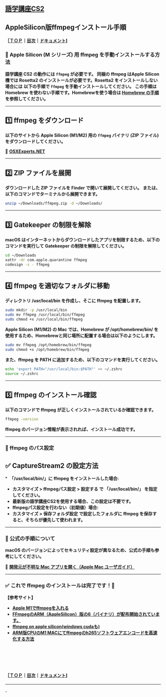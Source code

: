 ## [語学講座CS2](https://csreviser.github.io/CaptureStream2/) 
## AppleSilicon版ffmpegインストール手順　　　　
#### ［[ＴＯＰ](./)**｜**[目次](./#目次)**｜**[ドキュメント](./#ドキュメント-1)]

### 🚀 Apple Silicon (M シリーズ) 用 ffmpeg を手動インストールする方法

**語学講座 CS2 の動作には `ffmpeg` が必要です。**
**同梱の ffmpeg はApple Silicon機では Rosetta2 のインストールが必要です。Rosetta2 をインストールしない場合には**
**以下の手順で `ffmpeg` を手動インストールしてください。**
**この手順は Homebrew を使わない手順です。Homebrewを使う場合は [Homebrew の手順](./install_mac_ffmpeg_homebrew)を参照してください。**

---

## **1️⃣ ffmpeg をダウンロード**  
**以下のサイトから Apple Silicon (M1/M2) 用の `ffmpeg` バイナリ (ZIP ファイル) をダウンロードしてください。**

🔗 **[OSXExperts.NET](http://www.osxexperts.net/)**  

---

## **2️⃣ ZIP ファイルを展開**  

**ダウンロードした ZIP ファイルを Finder で開いて展開してください。**
**または、以下のコマンドでターミナルから展開できます。**

```sh
unzip ~/Downloads/ffmpeg.zip -d ~/Downloads/
```

---

## **3️⃣ Gatekeeper の制限を解除**

**macOS はインターネットからダウンロードしたアプリを制限するため、以下のコマンドを実行して Gatekeeper の制限を解除してください。**
```sh
cd ~/Downloads
xattr -dr com.apple.quarantine ffmpeg
codesign -s - ffmpeg
```

---

## **4️⃣ ffmpeg を適切なフォルダに移動**

**ディレクトリ /usr/local/bin を作成し、そこに ffmpeg を配置します。**
```sh
sudo mkdir -p /usr/local/bin
sudo mv ffmpeg /usr/local/bin/ffmpeg
sudo chmod +x /usr/local/bin/ffmpeg
```
**Apple Silicon (M1/M2) の Mac では、Homebrew が /opt/homebrew/bin/ を使用するため、Homebrewと同じ場所に配置する場合は以下のようにします。**
```sh
sudo mv ffmpeg /opt/homebrew/bin/ffmpeg
sudo chmod +x /opt/homebrew/bin/ffmpeg
```

**また、ffmpeg を PATH に追加するため、以下のコマンドを実行してください。**
```sh
echo 'export PATH="/usr/local/bin:$PATH"' >> ~/.zshrc
source ~/.zshrc
```

---

## **5️⃣ ffmpeg のインストール確認**

**以下のコマンドで ffmpeg が正しくインストールされているか確認できます。**
```sh
ffmpeg -version
```

**ffmpeg のバージョン情報が表示されれば、インストール成功です。**

---

### **🔧 ffmpeg のパス設定**

## **✅ CaptureStream2 の設定方法**
*　**「/usr/local/bin/」に ffmpeg をインストールした場合:**
* **カスタマイズ > ffmpegパス設定 > 設定する で 「/usr/local/bin/」 を指定してください。**
* **最新版の語学講座CS2を使用する場合、この設定は不要です。**
* **ffmpegパス設定を行わない（初期値）場合:**
* **カスタマイズ > 保存フォルダ設定 で設定したフォルダに ffmpeg を保存すると、そちらが優先して使われます。**

---

### 📌 公式の手順について

**macOS のバージョンによってセキュリティ設定が異なるため、公式の手順も参考にしてください。**

🔗 **[開発元が不明な Mac アプリを開く（Apple Mac ユーザガイド）](https://support.apple.com/ja-jp/guide/mac-help/mh40616/mac)**

---

### **✅ これで ffmpeg のインストールは完了です！🎉**





**【参考サイト】**
* **[Apple M1でffmpegを入れる](https://zenn.dev/esaka/scraps/bb29de3b30fc13)**
* **[FFmpegのARM（AppleSilicon）版の6（バイナリ）が配布開始されています。](https://bobsmac.com/news/4572.html)**
* **[ffmpeg on apple silicon(windows cudaも) ](https://note.com/jydie5/n/na047e08003a1)**
* **[ARM版CPUのM1 MACにてffmpegのh265ソフトウェアエンコードを高速化する方法](https://qiita.com/username37/items/7adfe9fd22d9fd8b265b)**


####   　
####   　
#### ［[ＴＯＰ](./)**｜**[目次](./#目次)**｜**[ドキュメント](./#ドキュメント-1)]

*** 
 <link rel="shortcut icon" type="image/x-icon" href="https://avatars.githubusercontent.com/u/46049273?v=4">
 <meta name="twitter:image:src" content="https://avatars.githubusercontent.com/u/46049273?v=4">
-
